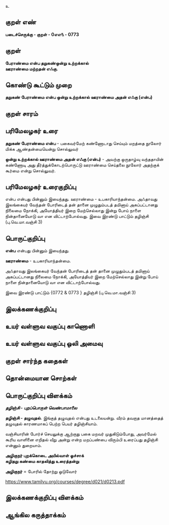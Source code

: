 உ

## குறள் எண் 

**படைச்செருக்கு - குறள் - 0எஎ௩ - 0773**

## குறள் 

**பேராண்மை என்ப தறுகண்ஒன்று உற்றக்கால்  
ஊராண்மை மற்றதன் எஃகு.**

## கொண்டு கூட்டும் முறை

**தறுகண் பேராண்மை என்ப ஒன்று உற்றக்கால் ஊராண்மை அதன் எஃகு (என்ப)**

## குறள் சாரம் 


## பரிமேலழகர் உரை

**தறுகண் பேராண்மை என்ப** - பகைவர்மேற் கண்ணோடாது செய்யும் மறத்தை நூலோர் மிக்க ஆண்தன்மையென்று சொல்லுவர் 

**ஒன்று உற்றக்கால் ஊராண்மை அதன் எஃகு (என்ப)** - அவற்கு ஒருதாழ்வு வந்ததாயின் கண்ணோடி அது தீர்த்துக்கோடற்பொருட்டு ஊராண்மை செய்தலை நூலோர் அதற்குக் கூர்மை என்று சொல்லுவர்.

## பரிமேலழகர் உரைகுறிப்பு   

என்ப என்பது பின்னும் இயைந்தது. ஊராண்மை - உபகாரியாந்தன்மை. அஃதாவது இலங்கையர் வேந்தன் போரிடைத் தன் தானை முழுதும்படத் தமினாய் அகப்பட்டானது நிலைமை நோக்கி, அயோத்தியர் இறை மேற்செல்லாது இன்று போய் நாளை நின்தானையோடு வா என விட்டாற்போல்வது. இவை இரண்டு பாட்டும் தழிஞ்சி (பு.வெ.மா.வஞ்சி 3)

## பொருட்குறிப்பு 

**என்ப** என்பது பின்னும் இயைந்தது. 

**ஊராண்மை** - உபகாரியாந்தன்மை. 

அஃதாவது இலங்கையர் வேந்தன் போரிடைத் தன் தானை முழுதும்படத் தமினாய் அகப்பட்டானது நிலைமை நோக்கி, அயோத்தியர் இறை மேற்செல்லாது இன்று போய் நாளை நின்தானையோடு வா என விட்டாற்போல்வது. 

இவை இரண்டு பாட்டும் {0772 & 0773 } தழிஞ்சி (பு.வெ.மா.வஞ்சி 3)

## இலக்கணக்குறிப்பு  


## உயர் வள்ளுவ வகுப்பு காணொளி


## உயர் வள்ளுவ வகுப்பு ஒலி அமைவு 

 
## குறள் சார்ந்த கதைகள் 


## தொன்மையான சொற்கள்


## பொருட்குறிப்பு விளக்கம்

**_தழிஞ்சி - புறப்பொருள் வெண்பாமாலை_** 

**தழிஞ்சி - தழுவுதல்**. இங்குத் தழுவுதல் என்பது உடலையன்று. வீரம் தவறாத மானத்தைத் தழுவுதல் காரணமாகப் பெற்ற பெயர் தழிஞ்சியாம். 

வஞ்சியாரின் போர்ச் செயலுக்கு ஆற்றாது பகை மறவர் முதுகிடும்போது, அவர்மேல் கூரிய வாளினை எறிதல் வீறு அன்று என்ற மறப்பண்பை விரும்பி உரைப்பது தழிஞ்சி என்னும் துறையாம். 

**அழிகுநர் புறக்கொடை அயில்வாள் ஓச்சாக்  
கழிதறு கண்மை காதலித்து உரைத்தன்று** 

**அழிகுநர்** = போரில் தோற்று ஓடுவோர் 

https://www.tamilvu.org/courses/degree/d021/d0213.pdf

## இலக்கணக்குறிப்பு விளக்கம்


## ஆங்கில கருத்தாக்கம் 


